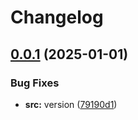 # Changelog

## [0.0.1](https://github.com/Mooling0602/MSyncSubpacks/compare/msync_player_tips-v0.0.0...msync_player_tips-v0.0.1) (2025-01-01)


### Bug Fixes

* **src:** version ([79190d1](https://github.com/Mooling0602/MSyncSubpacks/commit/79190d141e66579a076c80e970e3c69d67488744))
